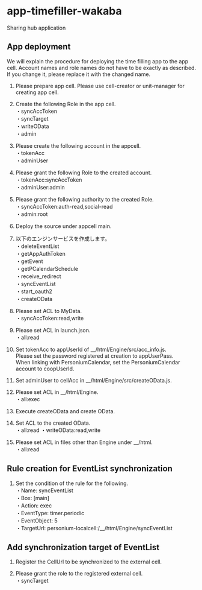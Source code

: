 # app-timefiller-wakaba
Sharing hub application

## App deployment
We will explain the procedure for deploying the time filling app to the app cell. Account names and role names do not have to be exactly as described. If you change it, please replace it with the changed name.

1. Please prepare app cell. Please use cell-creator or unit-manager for creating app cell.

1. Create the following Role in the app cell.  
 ・syncAccToken  
 ・syncTarget  
 ・writeOData  
 ・admin  

1. Please create the following account in the appcell.  
 ・tokenAcc  
 ・adminUser  

1. Please grant the following Role to the created account.  
 ・tokenAcc:syncAccToken  
 ・adminUser:admin  

1. Please grant the following authority to the created Role.  
 ・syncAccToken:auth-read,social-read  
 ・admin:root  

1. Deploy the source under appcell main.  

1. 以下のエンジンサービスを作成します。  
 ・deleteEventList  
 ・getAppAuthToken  
 ・getEvent  
 ・getPCalendarSchedule  
 ・receive_redirect  
 ・syncEventList  
 ・start_oauth2  
 ・createOData  

1. Please set ACL to MyData.  
 ・syncAccToken:read,write  

1. Please set ACL in launch.json.  
 ・all:read  

1. Set tokenAcc to appUserId of __/html/Engine/src/acc_info.js.  
   Please set the password registered at creation to appUserPass.  
   When linking with PersoniumCalendar, set the PersoniumCalendar account to coopUserId.

1. Set adminUser to cellAcc in __/html/Engine/src/createOData.js.  

1. Please set ACL in __/html/Engine.  
 ・all:exec

1. Execute createOData and create OData.  

1. Set ACL to the created OData.  
 ・all:read
 ・writeOData:read,write

1. Please set ACL in files other than Engine under __/html.  
 ・all:read

## Rule creation for EventList synchronization
1. Set the condition of the rule for the following.  
 ・Name: syncEventList  
 ・Box: [main]  
 ・Action: exec  
 ・EventType: timer.periodic  
 ・EventObject: 5  
 ・TargetUrl: personium-localcell:/__/html/Engine/syncEventList  

## Add synchronization target of EventList
1. Register the CellUrl to be synchronized to the external cell.

1. Please grant the role to the registered external cell.  
 ・syncTarget
